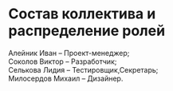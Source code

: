 # Состав коллектива и распределение ролей
Алейник Иван – Проект-менеджер;\
Соколов Виктор – Разработчик;\
Селькова Лидия – Тестировщик,Секретарь;\
Милосердов Михаил – Дизайнер.
